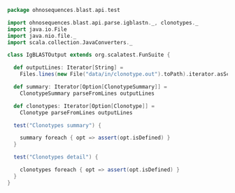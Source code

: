 
```scala
package ohnosequences.blast.api.test

import ohnosequences.blast.api.parse.igblastn._, clonotypes._
import java.io.File
import java.nio.file._
import scala.collection.JavaConverters._

class IgBLASTOutput extends org.scalatest.FunSuite {

  def outputLines: Iterator[String] =
    Files.lines(new File("data/in/clonotype.out").toPath).iterator.asScala

  def summary: Iterator[Option[ClonotypeSummary]] =
    ClonotypeSummary parseFromLines outputLines

  def clonotypes: Iterator[Option[Clonotype]] =
    Clonotype parseFromLines outputLines

  test("Clonotypes summary") {

    summary foreach { opt => assert(opt.isDefined) }
  }

  test("Clonotypes detail") {

    clonotypes foreach { opt => assert(opt.isDefined) }
  }
}

```




[test/scala/CommandGeneration.scala]: CommandGeneration.scala.md
[test/scala/igblastnClonotypesOutput.scala]: igblastnClonotypesOutput.scala.md
[test/scala/OutputParsing.scala]: OutputParsing.scala.md
[test/scala/OutputFieldsSpecification.scala]: OutputFieldsSpecification.scala.md
[test/scala/igblastn.scala]: igblastn.scala.md
[main/scala/api/outputFields.scala]: ../../main/scala/api/outputFields.scala.md
[main/scala/api/options.scala]: ../../main/scala/api/options.scala.md
[main/scala/api/package.scala]: ../../main/scala/api/package.scala.md
[main/scala/api/expressions.scala]: ../../main/scala/api/expressions.scala.md
[main/scala/api/parse/igblastn.scala]: ../../main/scala/api/parse/igblastn.scala.md
[main/scala/api/commands/blastn.scala]: ../../main/scala/api/commands/blastn.scala.md
[main/scala/api/commands/blastp.scala]: ../../main/scala/api/commands/blastp.scala.md
[main/scala/api/commands/tblastx.scala]: ../../main/scala/api/commands/tblastx.scala.md
[main/scala/api/commands/tblastn.scala]: ../../main/scala/api/commands/tblastn.scala.md
[main/scala/api/commands/blastx.scala]: ../../main/scala/api/commands/blastx.scala.md
[main/scala/api/commands/makeblastdb.scala]: ../../main/scala/api/commands/makeblastdb.scala.md
[main/scala/api/commands/igblastn.scala]: ../../main/scala/api/commands/igblastn.scala.md